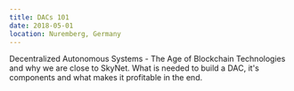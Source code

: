 ```yaml
---
title: DACs 101
date: 2018-05-01
location: Nuremberg, Germany
---
```


Decentralized Autonomous Systems - The Age of Blockchain Technologies and why
we are close to SkyNet. What is needed to build a DAC, it's components and what
makes it profitable in the end.
